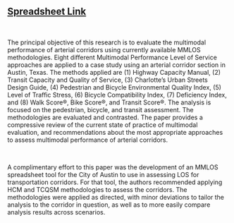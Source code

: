 ## [Spreadsheet Link](https://github.com/ut-ctr-nmc/CTR-Mobility-Data-Documentation/raw/master/resources/MMLOS_Spreadsheetv4.xlsx)

<br>

The principal objective of this research is to evaluate the multimodal performance of arterial corridors using currently available MMLOS methodologies. Eight different Multimodal Performance Level of Service approaches are applied to a case study using an arterial corridor section in Austin, Texas. The methods applied are (1) Highway Capacity Manual, (2) Transit Capacity and Quality of Service, (3) Charlotte’s Urban Streets Design Guide, (4) Pedestrian and Bicycle Environmental Quality Index, (5) Level of Traffic Stress, (6) Bicycle Compatibility Index, (7) Deficiency Index, and (8) Walk Score®, Bike Score®, and Transit Score®. The analysis is focused on the pedestrian, bicycle, and transit assessment. The methodologies are evaluated and contrasted. The paper provides a compressive review of the current state of practice of multimodal evaluation, and recommendations about the most appropriate approaches to assess multimodal performance of arterial corridors.

<br>

A complimentary effort to this paper was the development of an MMLOS spreadsheet tool for the City of Austin to use in assessing LOS for transportation corridors. For that tool, the authors recommended applying HCM and TCQSM methodologies to assess the corridors. The methodologies were applied as directed, with minor deviations to tailor the analysis to the corridor in question, as well as to more easily compare analysis results across scenarios.

